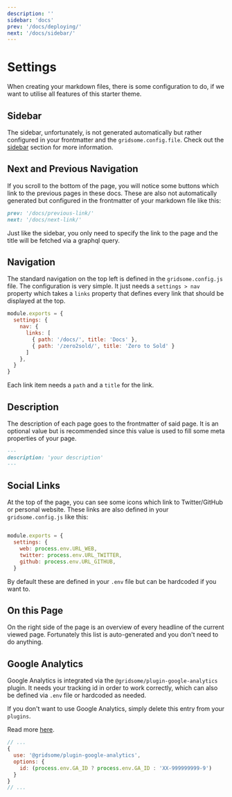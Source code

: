 ```yaml
---
description: ''
sidebar: 'docs'
prev: '/docs/deploying/'
next: '/docs/sidebar/'
---
```


# Settings

When creating your markdown files, there is some configuration to do, if we want to utilise all features of this starter theme.

## Sidebar

The sidebar, unfortunately, is not generated automatically but rather configured in your frontmatter and the `gridsome.config.file`.
Check out the [sidebar](/docs/sidebar/) section for more information.

## Next and Previous Navigation

If you scroll to the bottom of the page, you will notice some buttons which link to the previous pages in these docs. These are also not automatically generated but configured in the frontmatter of your markdown file like this:

```md
prev: '/docs/previous-link/'
next: '/docs/next-link/'
```

Just like the sidebar, you only need to specify the link to the page and the title will be fetched via a graphql query.

## Navigation

The standard navigation on the top left is defined in the `gridsome.config.js` file. The configuration is very simple. It just needs a `settings > nav` property which takes a `links` property that defines every link that should be displayed at the top.

```js
module.exports = {
  settings: {
    nav: {
      links: [
        { path: '/docs/', title: 'Docs' },
        { path: '/zero2sold/', title: 'Zero to Sold' }
      ]
    },
  }
}
```

Each link item needs a `path` and a `title` for the link.

## Description

The description of each page goes to the frontmatter of said page. It is an optional value but is recommended since this value is used to fill some meta properties of your page.

```md
---
description: 'your description'
---
```

## Social Links

At the top of the page, you can see some icons which link to Twitter/GitHub or personal website. These links are also defined in your `gridsome.config.js` like this:

```js

module.exports = {
  settings: {
    web: process.env.URL_WEB,
    twitter: process.env.URL_TWITTER,
    github: process.env.URL_GITHUB,
  }
```

By default these are defined in your `.env` file but can be hardcoded if you want to.

## On this Page

On the right side of the page is an overview of every headline of the current viewed page. Fortunately this list is auto-generated and you don't need to do anything.

## Google Analytics

Google Analytics is integrated via the `@gridsome/plugin-google-analytics` plugin. It needs your tracking id in order to work correctly, which can also be defined via `.env` file or hardcoded as needed.

If you don't want to use Google Analytics, simply delete this entry from your `plugins`.

Read more [here](https://gridsome.org/plugins/@gridsome/plugin-google-analytics).

```js
// ...
{
  use: '@gridsome/plugin-google-analytics',
  options: {
    id: (process.env.GA_ID ? process.env.GA_ID : 'XX-999999999-9')
  }
}
// ...
```